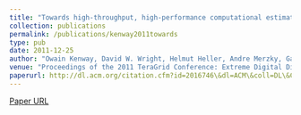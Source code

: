 ```yaml
---
title: "Towards high-throughput, high-performance computational estimation of binding affinities for patient specific HIV-1 protease sequences"
collection: publications
permalink: /publications/kenway2011towards
type: pub
date: 2011-12-25
author: "Owain Kenway, David W. Wright, Helmut Heller, Andre Merzky, Gavin Pringle, Jules Wolfrat, Peter Coveney and Shantenu Jha"
venue: "Proceedings of the 2011 TeraGrid Conference: Extreme Digital Discovery"
paperurl: http://dl.acm.org/citation.cfm?id=2016746\&dl=ACM\&coll=DL\&CFID=137661901\&CFTOKEN=34365530
---
```

[Paper URL](http://dl.acm.org/citation.cfm?id=2016746\&dl=ACM\&coll=DL\&CFID=137661901\&CFTOKEN=34365530)
